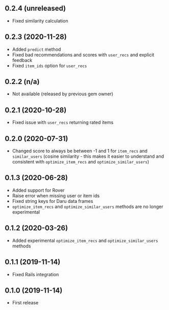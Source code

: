 ## 0.2.4 (unreleased)

- Fixed similarity calculation

## 0.2.3 (2020-11-28)

- Added `predict` method
- Fixed bad recommendations and scores with `user_recs` and explicit feedback
- Fixed `item_ids` option for `user_recs`

## 0.2.2 (n/a)

- Not available (released by previous gem owner)

## 0.2.1 (2020-10-28)

- Fixed issue with `user_recs` returning rated items

## 0.2.0 (2020-07-31)

- Changed score to always be between -1 and 1 for `item_recs` and `similar_users` (cosine similarity - this makes it easier to understand and consistent with `optimize_item_recs` and `optimize_similar_users`)

## 0.1.3 (2020-06-28)

- Added support for Rover
- Raise error when missing user or item ids
- Fixed string keys for Daru data frames
- `optimize_item_recs` and `optimize_similar_users` methods are no longer experimental

## 0.1.2 (2020-03-26)

- Added experimental `optimize_item_recs` and `optimize_similar_users` methods

## 0.1.1 (2019-11-14)

- Fixed Rails integration

## 0.1.0 (2019-11-14)

- First release

